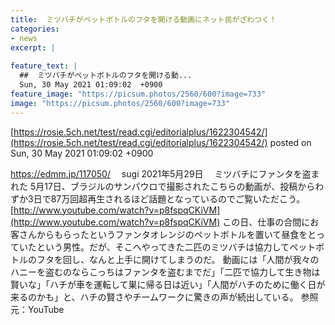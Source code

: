 ```yaml
---
title:  ミツバチがペットボトルのフタを開ける動画にネット民がざわつく！  
categories:
- news
excerpt: |
  
feature_text: |
  ##  ミツバチがペットボトルのフタを開ける動...
  Sun, 30 May 2021 01:09:02  +0900
feature_image: "https://picsum.photos/2560/600?image=733"
image: "https://picsum.photos/2560/600?image=733"
---
```


[https://rosie.5ch.net/test/read.cgi/editorialplus/1622304542/](https://rosie.5ch.net/test/read.cgi/editorialplus/1622304542/)
posted on Sun, 30 May 2021 01:09:02  +0900

<!--more-->

https://edmm.jp/117050/ 　sugi 2021年5月29日 　ミツバチにファンタを盗まれた 5月17日、ブラジルのサンパウロで撮影されたこちらの動画が、投稿からわずか3日で87万回超再生されるほど話題となっているのでご覧いただこう。 [http://www.youtube.com/watch?v=p8fspqCKiVM](http://www.youtube.com/watch?v=p8fspqCKiVM) この日、仕事の合間にお客さんからもらったというファンタオレンジのペットボトルを置いて昼食をとっていたという男性。だが、そこへやってきた二匹のミツバチは協力してペットボトルのフタを回し、なんと上手に開けてしまうのだ。 動画には「人間が我々のハニーを盗むのならこっちはファンタを盗むまでだ」「二匹で協力して生き物は賢いな」「ハチが車を運転して巣に帰る日は近い」「人間がハチのために働く日が来るのかも」と、ハチの賢さやチームワークに驚きの声が続出している。 参照元：YouTube
